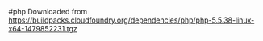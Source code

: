 #php
Downloaded from 
https://buildpacks.cloudfoundry.org/dependencies/php/php-5.5.38-linux-x64-1479852231.tgz

